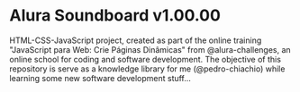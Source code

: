 # Alura Soundboard v1.00.00
HTML-CSS-JavaScript project, created as part of the online training 
"JavaScript para Web: Crie Páginas Dinâmicas" from @alura-challenges, an 
online school for coding and software development. The objective of this 
repository is serve as a knowledge library for me (@pedro-chiachio) while 
learning some new software development stuff...
